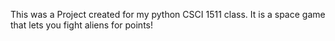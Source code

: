 This was a Project created for my python CSCI 1511 class. It is a space game that lets you fight aliens for points!
